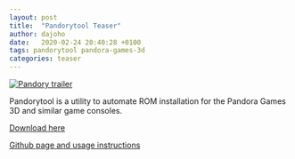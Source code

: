 ```yaml
---
layout: post
title:  "Pandorytool Teaser"
author: dajoho
date:   2020-02-24 20:40:28 +0100
tags: pandorytool pandora-games-3d
categories: teaser
---
```


[![Pandory trailer](/assets/youtube-SU2iwxVzdmE.jpg)](https://www.youtube.com/watch?v=SU2iwxVzdmE)


Pandorytool is a utility to automate ROM installation for the Pandora Games 3D and similar game consoles.

[Download here][pandory-release]

[Github page and usage instructions][pandory-github]


[pandory-release]: https://github.com/emuchicken/pandorytool/releases 
[pandory-github]: https://github.com/emuchicken/pandorytool/
